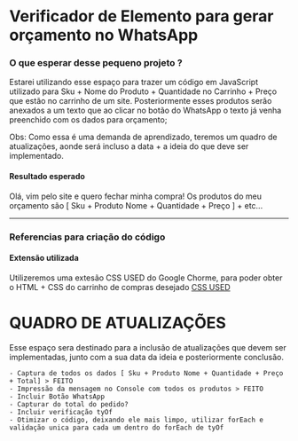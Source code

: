 # **Verificador de Elemento para gerar orçamento no WhatsApp**

### **O que esperar desse pequeno projeto ?**

Estarei utilizando esse espaço para trazer um código em JavaScript utilizado para Sku + Nome do Produto + Quantidade no Carrinho + Preço que estão no carrinho de um site.
Posteriormente esses produtos serão anexados a um texto que ao clicar no botão do WhatsApp o texto já venha preenchido com os dados para orçamento;

Obs: Como essa é uma demanda de aprendizado, teremos um quadro de atualizações, aonde será incluso a data + a ideia do que deve ser implementado.


#### Resultado esperado
Olá, vim pelo site e quero fechar minha compra! Os produtos do meu orçamento são [ Sku + Produto Nome + Quantidade + Preço ] + etc...

------

### **Referencias para criação do código**

#### Extensão utilizada
Utilizeremos uma extesão CSS USED do Google Chorme, para poder obter o HTML + CSS do carrinho de compras desejado
[CSS USED](https://chromewebstore.google.com/detail/css-used/cdopjfddjlonogibjahpnmjpoangjfff?pli=1)





# **QUADRO DE ATUALIZAÇÕES**
Esse espaço sera destinado para a inclusão de atualizações que devem ser implementadas, junto com a sua data da ideia e posteriormente conclusão.

```
- Captura de todos os dados [ Sku + Produto Nome + Quantidade + Preço + Total] > FEITO
- Impressão da mensagem no Console com todos os produtos > FEITO
- Incluir Botão WhatsApp
- Capturar do total do pedido?
- Incluir verificação tyOf
- Otimizar o código, deixando ele mais limpo, utilizar forEach e validação unica para cada um dentro do forEach de tyOf

```
